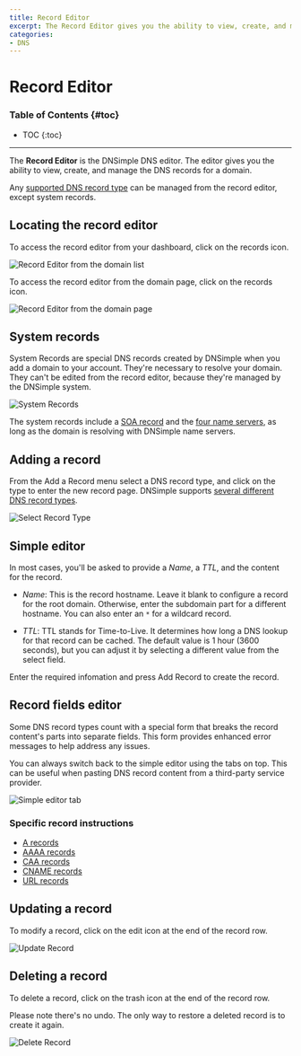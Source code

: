 ```yaml
---
title: Record Editor
excerpt: The Record Editor gives you the ability to view, create, and manage the DNS records for a domain.
categories:
- DNS
---
```


# Record Editor

### Table of Contents {#toc}

* TOC
{:toc}

---

The **Record Editor** is the DNSimple DNS editor. The editor gives you the ability to view, create, and manage the DNS records for a domain.

Any [supported DNS record type](/articles/supported-dns-records) can be managed from the record editor, except system records.


## Locating the record editor

To access the record editor from your dashboard, click on the records icon.

![Record Editor from the domain list](/files/rec-editor-access.png)

To access the record editor from the domain page, click on the records icon.

![Record Editor from the domain page](/files/rec-editor-domain-page.png)


## System records

System Records are special DNS records created by DNSimple when you add a domain to your account. They're necessary to resolve your domain. They can't be edited from the record editor, because they're managed by the DNSimple system.

![System Records](/files/rec-editor-page.png)

The system records include a [SOA record](/articles/soa-record) and the [four name servers](/articles/ns-record), as long as the domain is resolving with DNSimple name servers.

## Adding a record

From the <label>Add a Record</label> menu select a DNS record type, and click on the type to enter the new record page. DNSimple supports [several different DNS record types](/articles/supported-dns-records).

![Select Record Type](/files/rec-editor-new-record.png)

## Simple editor

In most cases, you'll be asked to provide a _Name_, a _TTL_, and the content for the record.

- _Name_: This is the record hostname. Leave it blank to configure a record for the root domain. Otherwise, enter the subdomain part for a different hostname. You can also enter an `*` for a wildcard record.

- _TTL_: TTL stands for Time-to-Live. It determines how long a DNS lookup for that record can be cached. The default value is 1 hour (3600 seconds), but you can adjust it by selecting a different value from the select field.

Enter the required infomation and press <label>Add Record</label> to create the record.

## Record fields editor

Some DNS record types count with a special form that breaks the record content's parts into separate fields. This form provides enhanced error messages to help address any issues.

You can always switch back to the simple editor using the tabs on top. This can be useful when pasting DNS record content from a third-party service provider.

![Simple editor tab](/files/rec-editor-simple-editor-tab.png)

### Specific record instructions

- [A records](/articles/manage-a-record)
- [AAAA records](/articles/manage-aaaa-record)
- [CAA records](/articles/manage-caa-record)
- [CNAME records](/articles/manage-cname-record)
- [URL records](/articles/manage-url-record)


## Updating a record

To modify a record, click on the edit icon at the end of the record row.

![Update Record](/files/rec-editor-edit.png)


## Deleting a record

To delete a record, click on the trash icon at the end of the record row.

<warning>
Please note there's no undo. The only way to restore a deleted record is to create it again.
</warning>

![Delete Record](/files/rec-editor-delete.png)
